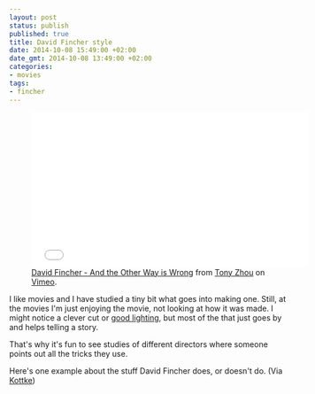 ```yaml
---
layout: post
status: publish
published: true
title: David Fincher style
date: 2014-10-08 15:49:00 +02:00
date_gmt: 2014-10-08 13:49:00 +02:00
categories:
- movies
tags:
- fincher
---
```

<figure>
  <iframe src="//player.vimeo.com/video/107779620?color=f0a400&badge=0" width="500" height="281" frameborder="0" webkitallowfullscreen mozallowfullscreen allowfullscreen></iframe>
  <figcaption><a href="https://vimeo.com/107779620">David Fincher - And the Other Way is Wrong</a>
from <a href="https://vimeo.com/tonyzhou">Tony Zhou</a> on <a href="https://vimeo.com">Vimeo</a>.</figcaption>
</figure>

I like movies and I have studied a tiny bit what goes into making one. Still, 
at the movies I'm just enjoying the movie, not looking at how it was made. 
I might notice a clever cut or [good lighting](http://imgur.com/a/cpLno), but 
most of the that just goes by and helps telling a story.

That's why it's fun to see studies of different directors where someone points 
out all the tricks they use.

Here's one example about the stuff David Fincher does, or doesn't do.
(Via [Kottke](http://kottke.org/14/10/what-david-fincher-doesnt-do))